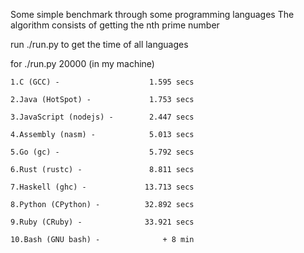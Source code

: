 Some simple benchmark through some programming languages
The algorithm consists of getting the nth prime number

  run ./run.py to get the time of all languages

  for ./run.py 20000 (in my machine)

    1.C (GCC) -                    1.595 secs

    2.Java (HotSpot) -             1.753 secs

    3.JavaScript (nodejs) -        2.447 secs

    4.Assembly (nasm) -            5.013 secs

    5.Go (gc) -                    5.792 secs

    6.Rust (rustc) -               8.811 secs

    7.Haskell (ghc) -             13.713 secs

    8.Python (CPython) -          32.892 secs

    9.Ruby (CRuby) -              33.921 secs

    10.Bash (GNU bash) -              + 8 min
